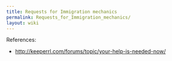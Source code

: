 ```yaml
---
title: Requests for Immigration mechanics
permalink: Requests_for_Immigration_mechanics/
layout: wiki
---
```


References:

-   <http://keeperrl.com/forums/topic/your-help-is-needed-now/>

